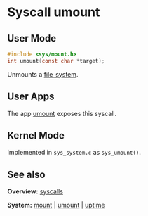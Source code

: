 # Syscall umount

## User Mode

```C
#include <sys/mount.h>
int umount(const char *target);
```

Unmounts a [file_system](../file_system/file_system.md).


## User Apps

The app [umount](../../userspace/bin/umount.md) exposes this syscall.


## Kernel Mode

Implemented in `sys_system.c` as `sys_umount()`. 


## See also

**Overview:** [syscalls](syscalls.md)

**System:** [mount](mount.md) | [umount](umount.md) | [uptime](uptime.md)
